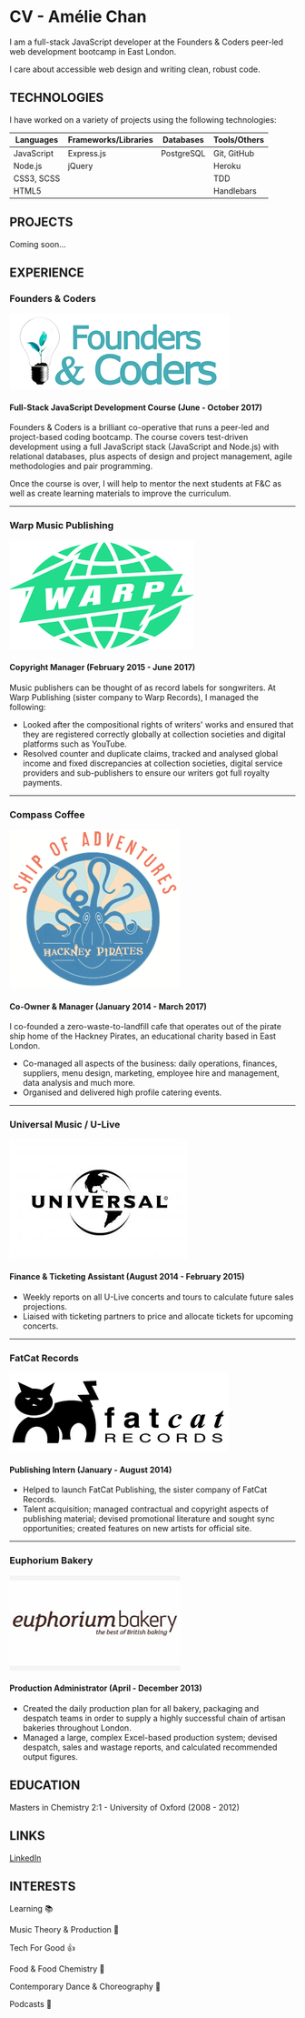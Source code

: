 # CV - Amélie Chan

I am a full-stack JavaScript developer at the Founders & Coders peer-led web development bootcamp in East London.

I care about accessible web design and writing clean, robust code.

## TECHNOLOGIES

I have worked on a variety of projects using the following technologies:

| Languages | Frameworks/Libraries | Databases | Tools/Others |
| -------- | -------- | -------- | -------- |
| JavaScript     | Express.js     | PostgreSQL     | Git, GitHub     |
| Node.js | jQuery     |       | Heroku     |
| CSS3, SCSS |      |      |  TDD    |
| HTML5 |      |           | Handlebars

## PROJECTS

Coming soon...

## EXPERIENCE

### Founders & Coders

![](/images/fac-logo.png?raw=true "F&C Logo")

#### Full-Stack JavaScript Development Course (June - October 2017)

Founders & Coders is a brilliant co-operative that runs a peer-led and project-based coding bootcamp. The course covers test-driven development using a full JavaScript stack (JavaScript and Node.js) with relational databases, plus aspects of design and project management, agile methodologies and pair programming.

Once the course is over, I will help to mentor the next students at F&C as well as create learning materials to improve the curriculum.

------
### Warp Music Publishing

![](/images/warp-logo.png?raw=true "Warp Logo")

#### Copyright Manager (February 2015 - June 2017)

Music publishers can be thought of as record labels for songwriters. At Warp Publishing (sister company to Warp Records), I managed the following:

* Looked after the compositional rights of writers' works and ensured that they are registered correctly globally at collection societies and digital platforms such as YouTube.
* Resolved counter and duplicate claims, tracked and analysed global income and fixed discrepancies at collection societies, digital service providers and sub-publishers to ensure our writers got full royalty payments.

------
### Compass Coffee

![](/images/ship-logo.png?raw=true "Ship Logo")

#### Co-Owner & Manager (January 2014 - March 2017)

I co-founded a zero-waste-to-landfill cafe that operates out of the pirate ship home of the Hackney Pirates, an educational charity based in East London.
* Co-managed all aspects of the business: daily operations, finances, suppliers, menu design, marketing, employee hire and management, data analysis and much more.
* Organised and delivered high profile catering events.

------
### Universal Music / U-Live

![](/images/universal-logo.png?raw=true "Universal Logo")

#### Finance & Ticketing Assistant (August 2014 - February 2015)

* Weekly reports on all U-Live concerts and tours to calculate future sales projections.
* Liaised with ticketing partners to price and allocate tickets for upcoming concerts.

------
### FatCat Records

![](/images/fatcat-logo.png?raw=true "FatCat Logo")

#### Publishing Intern (January - August 2014)

* Helped to launch FatCat Publishing, the sister company of FatCat Records.
* Talent acquisition; managed contractual and copyright aspects of publishing material; devised promotional literature and sought sync opportunities; created features on new artists for official site.

------
### Euphorium Bakery

![](/images/euphorium-logo.png?raw=true "Euphorium Logo")

#### Production Administrator (April - December 2013)

* Created the daily production plan for all bakery, packaging and despatch teams in order to supply a highly successful chain of artisan bakeries throughout London.
* Managed a large, complex Excel-based production system; devised despatch, sales and wastage reports, and calculated recommended output figures.

## EDUCATION

Masters in Chemistry 2:1 - University of Oxford (2008 - 2012)

## LINKS

[LinkedIn](https://www.linkedin.com/in/am%C3%A9lie-chan-413aa77b/)

## INTERESTS

Learning :books:

Music Theory & Production :musical_keyboard:

Tech For Good :+1:

Food & Food Chemistry :ramen:

Contemporary Dance & Choreography :dancer:

Podcasts :thought_balloon:
